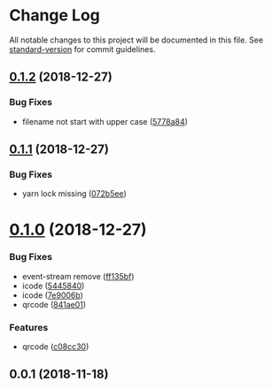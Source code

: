 # Change Log

All notable changes to this project will be documented in this file. See [standard-version](https://github.com/conventional-changelog/standard-version) for commit guidelines.

<a name="0.1.2"></a>
## [0.1.2](https://github.com/zzswang/dushuli/compare/v0.1.1...v0.1.2) (2018-12-27)


### Bug Fixes

* filename not start with upper case ([5778a84](https://github.com/zzswang/dushuli/commit/5778a84))



<a name="0.1.1"></a>
## [0.1.1](https://github.com/zzswang/dushuli/compare/v0.1.0...v0.1.1) (2018-12-27)


### Bug Fixes

* yarn lock missing ([072b5ee](https://github.com/zzswang/dushuli/commit/072b5ee))



<a name="0.1.0"></a>
# [0.1.0](https://github.com/zzswang/dushuli/compare/v0.0.1...v0.1.0) (2018-12-27)


### Bug Fixes

* event-stream remove ([ff135bf](https://github.com/zzswang/dushuli/commit/ff135bf))
* icode ([5445840](https://github.com/zzswang/dushuli/commit/5445840))
* icode ([7e9006b](https://github.com/zzswang/dushuli/commit/7e9006b))
* qrcode ([841ae01](https://github.com/zzswang/dushuli/commit/841ae01))


### Features

* qrcode ([c08cc30](https://github.com/zzswang/dushuli/commit/c08cc30))



<a name="0.0.1"></a>
## 0.0.1 (2018-11-18)
